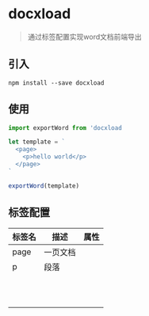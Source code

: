 # docxload
> 通过标签配置实现word文档前端导出

## 引入
```node
npm install --save docxload
```

## 使用
```js
import exportWord from 'docxload

let template = `
  <page>
    <p>hello world</p>
  </page>
`

exportWord(template)
```

## 标签配置
| 标签名 | 描述 | 属性 |
| - | - | - |
| page | 一页文档 ||
| p | 段落 |  |
|  |  |  |
|  |  |  |
|  |  |  |
|  |  |  |
|  |  |  |
|  |  |  |
|  |  |  |
|  |  |  |
|  |  |  |
|  |  |  |
|  |  |  |

